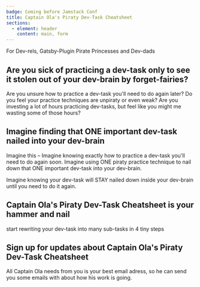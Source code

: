 ```yaml
---
badge: Coming before Jamstack Conf
title: Captain Ola's Piraty Dev-Task Cheatsheet
sections:
  - element: header
    content: main, form
---
```


For Dev-rels, Gatsby-Plugin Pirate Princesses and Dev-dads


## Are you sick of practicing a dev-task only to see it stolen out of your dev-brain by forget-fairies?

Are you unsure how to practice a dev-task you'll need to do again later? Do you feel your practice techniques are unpiraty or even weak? Are you investing a lot of hours practicing dev-tasks, but feel like you might me wasting some of those hours?

## Imagine finding that ONE important dev-task nailed into your dev-brain

Imagine this – Imagine knowing exactly how to practice a dev-task you'll need to do again soon. Imagine using ONE piraty practice technique to nail down that ONE important dev-task into your dev-brain.

Imagine knowing your dev-task will STAY nailed down inside your dev-brain until you need to do it again.


## Captain Ola's Piraty Dev-Task Cheatsheet is your hammer and nail
start rewriting your dev-task into many sub-tasks in 4 tiny steps


## Sign up for updates about Captain Ola's Piraty Dev-Task Cheatsheet

All Captain Ola needs from you is your best email adress, so he can send you some emails with about how his work is going.


